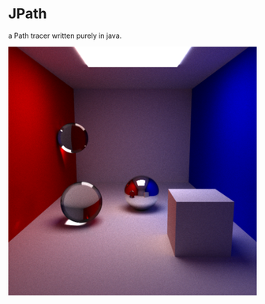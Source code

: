 JPath
====

a Path tracer written purely in java.

![alt tag](https://raw.githubusercontent.com/Harha/JPath/master/renders/JPathRender_SPP1528_SS_true_SSAMOUNT_4.png)